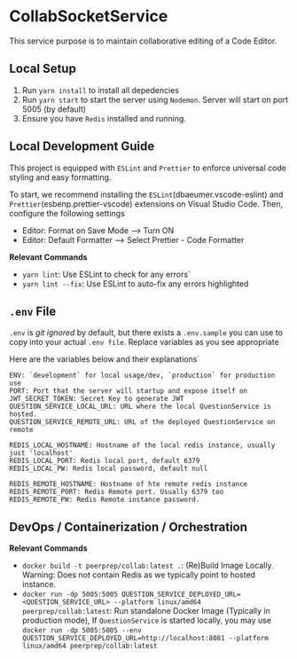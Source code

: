 # CollabSocketService 

This service purpose is to maintain collaborative editing of a Code Editor.

## Local Setup

1. Run `yarn install` to install all depedencies
2. Run `yarn start` to start the server using `Nodemon`. Server will start on port 5005 (by default)
3. Ensure you have `Redis` installed and running.

## Local Development Guide

This project is equipped with `ESLint` and `Prettier` to enforce universal code styling and easy formatting.

To start, we recommend installing the `ESLint`(dbaeumer.vscode-eslint) and `Prettier`(esbenp.prettier-vscode) extensions on Visual Studio Code. Then, configure the following settings

- Editor: Format on Save Mode --> Turn ON
- Editor: Default Formatter --> Select Prettier - Code Formatter

**Relevant Commands**

- `yarn lint`: Use ESLint to check for any errors`
- `yarn lint --fix`: Use ESLint to auto-fix any errors highlighted

## `.env` File

`.env` is _git ignored_ by default, but there exists a `.env.sample` you can use to copy into your actual `.env file`. Replace variables as you see appropriate

Here are the variables below and their explanations`

```
ENV: `development` for local usage/dev, `production` for production use
PORT: Port that the server will startup and expose itself on
JWT_SECRET_TOKEN: Secret Key to generate JWT
QUESTION_SERVICE_LOCAL_URL: URL where the local QuestionService is hosted.
QUESTION_SERVICE_REMOTE_URL: URL of the deployed QuestionService on remote

REDIS_LOCAL_HOSTNAME: Hostname of the local redis instance, usually just 'localhost'
REDIS_LOCAL_PORT: Redis local port, default 6379
REDIS_LOCAL_PW: Redis local password, default null

REDIS_REMOTE_HOSTNAME: Hostname of hte remote redis instance
REDIS_REMOTE_PORT: Redis Remote port. Usually 6379 too
REDIS_REMOTE_PW: Redis Remote instance password.
```

## DevOps / Containerization / Orchestration

**Relevant Commands**

- `docker build -t peerprep/collab:latest .`: (Re)Build Image Locally. Warning: Does not contain Redis as we typically point to hosted instance.
- `docker run -dp 5005:5005 QUESTION_SERVICE_DEPLOYED_URL=<QUESTION_SERVICE_URL> --platform linux/amd64 peerprep/collab:latest`: Run standalone Docker Image (Typically in production mode), If `QuestionService` is started locally, you may use `docker run -dp 5005:5005 --env QUESTION_SERVICE_DEPLOYED_URL=http://localhost:8081 --platform linux/amd64 peerprep/collab:latest`
